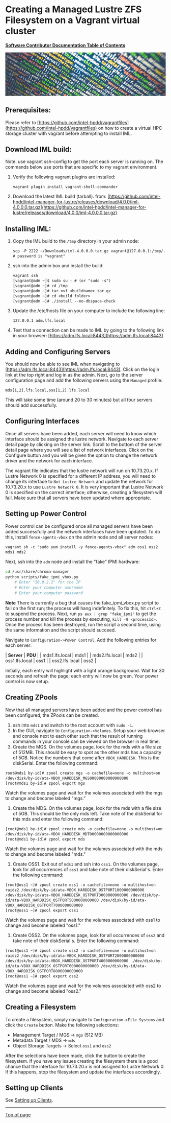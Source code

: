 # <a name="Top"></a>Creating a Managed Lustre ZFS Filesystem on a Vagrant virtual cluster

[**Software Contributor Documentation Table of Contents**](cd_TOC.md)

![zfs](md_Graphics/monitored_filesystem_sm.jpg)

## Prerequisites:
Please refer to [https://github.com/intel-hpdd/vagrantfiles](https://github.com/intel-hpdd/vagrantfiles) on how to create a virtual HPC storage cluster with vagrant before attempting to install IML.

## Download IML build:
Note: use vagrant ssh-config to get the port each server is running on. The commands below use ports that are specific to my vagrant environment. 
1. Verify the following vagrant plugins are installed:
    ```
    vagrant plugin install vagrant-shell-commander
    ```
2. Download the latest IML build (tarball). 
from: [https://github.com/intel-hpdd/intel-manager-for-lustre/releases/download/4.0.0/iml-4.0.0.0.tar.gz](https://github.com/intel-hpdd/intel-manager-for-lustre/releases/download/4.0.0/iml-4.0.0.0.tar.gz)


## Installing IML:

1.  Copy the IML build to the `/tmp` directory in your admin node:
    ```
    scp -P 2222 ~/Downloads/iml-4.0.0.0.tar.gz vagrant@127.0.0.1:/tmp/.
    # password is "vagrant"
    ```
1. ssh into the admin box and install the build:
    ```
    vagrant ssh
    [vagrant@adm ~]$ sudo su - # (or "sudo -s")
    [vagrant@adm ~]# cd /tmp
    [vagrant@adm ~]# tar xvf <buildname>.tar.gz
    [vagrant@adm ~]# cd <build folder>
    [vagrant@adm ~]# ./install --no-dbspace-check
    ```
1. Update the /etc/hosts file on your computer to include the following line:
    ```
    127.0.0.1 adm.lfs.local
    ```
1. Test that a connection can be made to IML by going to the following link in your browser:
[https://adm.lfs.local:8443](https://adm.lfs.local:8443)

## Adding and Configuring Servers
You should now be able to see IML when navigating to [https://adm.lfs.local:8443](https://adm.lfs.local:8443). Click on the login link at the top right and log in as the admin. Next, go to the server configuration page and add the following servers using the `Managed` profile:
```
mds[1,2].lfs.local,oss[1,2].lfs.local
```
This will take some time (around 20 to 30 minutes) but all four servers should add successfully.

## Configuring Interfaces

Once all servers have been added, each server will need to know which interface should be assigned the lustre network. Navigate to each server detail page by clicking on the server link. Scroll to the bottom of the server detail page where you will see a list of network interfaces. Click on the Configure button and you will be given the option to change the network driver and the network for each interface.

The vagrant file indicates that the lustre network will run on 10.73.20.x. If Lustre Network 0 is specified for a different IP address, you will need to change its interface to `Not Lustre Network` and update the network for 10.73.20.x to use `Lustre Network 0`. It is very important that Lustre Network 0 is specified on the correct interface; otherwise, creating a filesystem will fail. Make sure that all servers have been updated where appropriate.

## Setting up Power Control

Power control can be configured once all managed servers have been added successfully and the network interfaces have been updated. To do this, install `fence-agents-vbox` on the admin node and all server nodes:

```
vagrant sh -c "sudo yum install -y fence-agents-vbox" adm oss1 oss2 mds1 mds2
```

Next, ssh into the `adm` node and install the "fake" IPMI hardware:


```bash
cd /usr/share/chroma-manager
python scripts/fake_ipmi_vbox.py
    # Enter "10.0.2.2" for the IP
    # Enter your computer username
    # Enter your computer password
```

**Note** There is currently a bug that causes the fake_ipmi_vbox.py script to fail on the first run; the process will hang indefinitely. To fix this, hit `ctrl+Z` to suspend the process. Next, run `ps aux | grep "fake_ipmi"` to get the process number and kill the process by executing, `kill -9 <processId>`. Once the process has been destroyed, run the script a second time, using the same information and the script should succeed.

Navigate to `Configuration->Power Control`. Add the following entries for each server:

| **Server**         | **PDU**  |
| mds1.lfs.local | mds1 |
| mds2.lfs.local | mds2 |
| oss1.lfs.local | oss1 |
| oss2.lfs.local | oss2 |

Initially, each entry will highlight with a light orange background. Wait for 30 seconds and refresh the page; each entry will now be green. Your power control is now setup.

## Creating ZPools

Now that all managed servers have been added and the power control has been configured, the ZPools can be created. 

1. ssh into `mds1` and switch to the root account with `sudo -i`.
1. In the GUI, navigate to `Configuration->Volumes`. Setup your web browser and console next to each other such that the result of running commands in your console can be viewed on the browser in real time. 
1. Create the MGS. On the volumes page, look for the mds with a file size of 512MB. This should be easy to spot as the other mds has a capacity of 5GB. Notice the numbers that come after `VBOX_HARDDISK`. This is the diskSerial. Enter the following command:

```
root@mds1 by-id]# zpool create mgs -o cachefile=none -o multihost=on /dev/disk/by-id/ata-VBOX_HARDDISK_MGS00000000000000000
[root@mds1 by-id]# zpool export mgs
```

Watch the volumes page and wait for the volumes associated with the mgs to change and become labeled "mgs."
1. Create the MDS. On the volumes page, look for the mds with a file size of 5GB. This should be the only mds left. Take note of the diskSerial for this mds and enter the following command:

```
[root@mds1 by-id]# zpool create mds -o cachefile=none -o multihost=on /dev/disk/by-id/ata-VBOX_HARDDISK_MDT00000000000000000
[root@mds1 by-id]# zpool export mds
```

Watch the volumes page and wait for the volumes associated with the mds to change and become labeled "mds."
1. Create OSS1. Exit out of `mds1` and ssh into `oss1`. On the volumes page, look for all occurrences of `oss1` and take note of their diskSerial's. Enter the following command:

```
[root@oss1 ~]# zpool create oss1 -o cachefile=none -o multihost=on raidz2 /dev/disk/by-id/ata-VBOX_HARDDISK_OSTPORT1000000000000 /dev/disk/by-id/ata-VBOX_HARDDISK_OSTPORT3000000000000 /dev/disk/by-id/ata-VBOX_HARDDISK_OSTPORT5000000000000 /dev/disk/by-id/ata-VBOX_HARDDISK_OSTPORT7000000000000
[root@oss1 ~]# zpool export oss1
```

Watch the volumes page and wait for the volumes associated with oss1 to change and become labeled "oss1."
1. Create OSS2. On the volumes page, look for all occurrences of `oss2` and take note of their diskSerial's. Enter the following command:

```
[root@oss1 ~]# zpool create oss2 -o cachefile=none -o multihost=on raidz2 /dev/disk/by-id/ata-VBOX_HARDDISK_OSTPORT2000000000000 /dev/disk/by-id/ata-VBOX_HARDDISK_OSTPORT4000000000000  /dev/disk/by-id/ata-VBOX_HARDDISK_OSTPORT6000000000000 /dev/disk/by-id/ata-VBOX_HARDDISK_OSTPORT8000000000000
[root@oss1 ~]# zpool export oss2
```

Watch the volumes page and wait for the volumes associated with oss2 to change and become labeled "oss2."

## Creating a Filesystem
To create a filesystem, simply navigate to `Configuration->File Systems` and click the `Create` button. Make the following selections:
- Management Target / MGS -> `mgs` (512 MB)
- Metadata Target / MDS -> `mds`
- Object Storage Targets -> Select `oss1` and `oss2`

After the selections have been made, click the button to create the filesystem. If you have any issues creating the filesystem there is a good chance that the interface for 10.73.20.x is not assigned to Lustre Network 0. If this happens, stop the filesystem and update the interfaces accordingly. 

## Setting up Clients
See [Setting up Clients](cd_Setting_Up_Clients.md).

---
[Top of page](#Top)